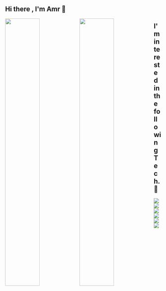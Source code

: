 ## Hi there , I'm Amr 👋
 
<Img align="left" width="47%"  src="https://github-readme-stats.vercel.app/api?username=arsmohamed&show_icons=true&theme=radical" />
<Img  align="left" width="47%" src="https://github-readme-stats.vercel.app/api/top-langs/?username=arsmohamed&layout=compact&theme=tokyonight" />   

##  I'm interested in the following Tech. 👋

<img align="left"  src="https://img.shields.io/badge/AWS-%23FF9900.svg?style=for-the-badge&logo=amazon-aws&logoColor=white">
<img align="left"  src="https://img.shields.io/badge/typescript-%23007ACC.svg?style=for-the-badge&logo=typescript&logoColor=white">
<img  align="left" src="https://img.shields.io/badge/swift-F54A2A?style=for-the-badge&logo=swift&logoColor=white">  

<img  align="left"  src="https://img.shields.io/badge/react-%2320232a.svg?style=for-the-badge&logo=react&logoColor=%2361DAFB">
<img  align="left" src="https://img.shields.io/badge/react_native-%2320232a.svg?style=for-the-badge&logo=react&logoColor=%2361DAFB">
<img   src="https://img.shields.io/badge/javascript-%23323330.svg?style=for-the-badge&logo=javascript&logoColor=%23F7DF1E">
